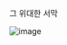 그 위대한 서막

![image](https://user-images.githubusercontent.com/86189596/163850770-85349b3e-3270-4581-8f9a-79859c9856de.png)